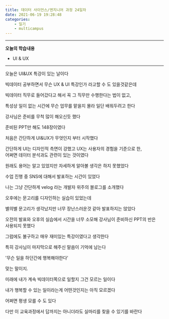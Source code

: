 ```yaml
---
title: 데이터 사이언스/엔지니어 과정 24일차
date: 2021-06-19 19:28:48
categories:
    - 일기
    - multicampus
---
```

___
**오늘의 학습내용**
- UI & UX
___
오늘은 UI&UX 특강이 있는 날이다  

빅데이터 공부하면서 무슨  UX & UI 특강인가 라고할 수 도 있을것같은데  

빅데이터 직무로 들어갔다고 해서 꼭 그 직무만 수행한다는 법이 없고,  

특성상 일이 없는 시간에 무슨 업무를 맡을지 몰라 일단 배워두려고 한다  

강사님은 준비를 무척 많이 해오신듯 했다  

준비된 PPT만 해도 148장이였다  

처음은 간단하게 UI&UX가 무엇인지 부터 시작했다  

간단하게 UI는 디자인적 측면이 강했고 UX는 사용자의 경험을 기준으로 한,  
어쩌면 데이터 분석과도 관련이 있는 것이였다  

원래도 용어는 알고 있었지만 자세하게 알아볼 생각은 하지 못했었다  

수업 진행 중 SNS에 대해서 발표하는 시간이 있었다  

나는 그냥 간단하게 velog 라는 개발자 위주의 블로그를 소개했다  

오후에는 문고리를 디자인하는 실습이 있었는데  

별의별 문고리가 생각났지만 너무 장난스러운것 같아 발표하지는 않았다  

오전의 발표와 오후의 실습에서 시간을 너무 소모해 강사님이 준비하신 PPT의 반은  
사용되지 못했다  

그럼에도 불구하고 매우 재미있는 특강이였다고 생각한다  

특히 강사님이 마지막으로 해주신 말씀이 기억에 남는다

'무슨 일을 하던간에 행복해야한다'  

맞는 말이지.  

미래에 내가 계속 빅데이터쪽으로 일할지 그건 모르는 일이다  

내가 행복할 수 있는 일이라는게 어떤것인지는 아직 모르겠다  

어쩌면 평생 모를 수 도 있다  

다만 이 교육과정에서 답까지는 아니더라도 실마리를 찾을 수 있기를 바란다